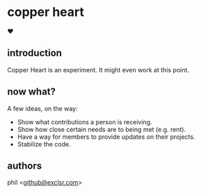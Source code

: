 copper heart
============
♥

introduction
------------
Copper Heart is an experiment. It might even work at this point.

now what?
------------
A few ideas, on the way:
* Show what contributions a person is receiving.
* Show how close certain needs are to being met (e.g. rent).
* Have a way for members to provide updates on their projects.
* Stabilize the code.

authors
-------

phil <<github@exclsr.com>>
